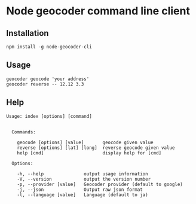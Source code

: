 # Node geocoder command line client

## Installation

```shell
npm install -g node-geocoder-cli
```

## Usage

```shell
geocoder geocode 'your address'
geocoder reverse -- 12.12 3.3
```


## Help
```shell
Usage: index [options] [command]


  Commands:

    geocode [options] [value]       geocode given value
    reverse [options] [lat] [long]  reverse geocode given value
    help [cmd]                      display help for [cmd]

  Options:

    -h, --help               output usage information
    -V, --version            output the version number
    -p, --provider [value]   Geocoder provider (default to google)
    -j, --json               Output raw json format
    -l, --language [value]   Language (default to ja)
```
